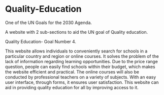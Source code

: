 # Quality-Education
One of the UN Goals for the 2030 Agenda. 

A website with 2 sub-sections to aid the UN goal of Quality education. 

Quality Education- Goal Number 4. 

This website allows individuals to conveniently search for schools in a particular country and region or online courses. 
It solves the problem of the lack of information regarding learning opportunities. 
Due to the price range question, people can easily find schools within their budget, which makes the website efficient and practical. 
The online courses will also be conducted by professional teachers on a variety of subjects. 
With an easy user interface, through forms, it ensures user satisfaction. 
This website can aid in providing quality education for all by improving access to it. 
